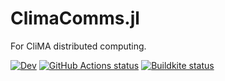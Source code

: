 # ClimaComms.jl

For CliMA distributed computing.

[![Dev](https://img.shields.io/badge/docs-dev-blue.svg)](https://CliMA.github.io/ClimaComms.jl/dev)
[![GitHub Actions status](https://github.com/CliMA/ClimaComms.jl/actions/workflows/OS-Tests.yml/badge.svg)](https://github.com/CliMA/ClimaComms.jl/actions/workflows/OS-Tests.yml)
[![Buildkite status](https://badge.buildkite.com/e3cbade62b514474b9f6abca474d58e760b9cb7a2545e46ad0.svg?branch=main)](https://buildkite.com/clima/climacomms-ci/builds?branch=main)
